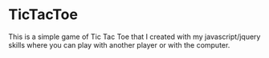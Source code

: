 TicTacToe
=========

This is a simple game of Tic Tac Toe that I created with my javascript/jquery skills where you can play with another player or with the computer.
